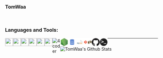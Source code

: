 ### TomWaa

<br />

### Languages and Tools:
<img align="left" style="background-color:white" height="26" width="26" src="https://cdn.jsdelivr.net/npm/simple-icons@v5/icons/c.svg" />
<img align="left" height="26" width="26" src="https://cdn.jsdelivr.net/npm/simple-icons@v5/icons/cplusplus.svg" />
<img align="left" height="26" width="26" src="https://cdn.jsdelivr.net/npm/simple-icons@v5/icons/csharp.svg" />
<img align="left" height="26" width="26" src="https://cdn.jsdelivr.net/npm/simple-icons@v5/icons/java.svg" />
<img align="left" height="26" width="26" src="https://cdn.jsdelivr.net/npm/simple-icons@v5/icons/powershell.svg" />
<img align="left" height="26" width="26" src="https://cdn.jsdelivr.net/npm/simple-icons@v5/icons/python.svg" />
<img align="left" alt="4coder" width="26px" src="https://avatars.githubusercontent.com/u/47437312?v=4" />
<img align="left" alt="Node.js" width="26px" src="https://raw.githubusercontent.com/github/explore/80688e429a7d4ef2fca1e82350fe8e3517d3494d/topics/nodejs/nodejs.png" />
<img align="left" alt="SQL" width="26px" src="https://raw.githubusercontent.com/github/explore/80688e429a7d4ef2fca1e82350fe8e3517d3494d/topics/sql/sql.png" />
<img align="left" alt="MySQL" width="26px" src="https://raw.githubusercontent.com/github/explore/80688e429a7d4ef2fca1e82350fe8e3517d3494d/topics/mysql/mysql.png" />
<img align="left" alt="Git" width="26px" src="https://raw.githubusercontent.com/github/explore/80688e429a7d4ef2fca1e82350fe8e3517d3494d/topics/git/git.png" />
<img align="left" alt="GitHub" width="26px" src="https://raw.githubusercontent.com/github/explore/78df643247d429f6cc873026c0622819ad797942/topics/github/github.png" />
<img align="left" alt="Terminal" width="26px" src="https://raw.githubusercontent.com/github/explore/80688e429a7d4ef2fca1e82350fe8e3517d3494d/topics/terminal/terminal.png" />

---

<img align="center" alt="TomWaa's Github Stats" src="https://github-readme-stats.vercel.app/api?username=TomWaa&show_icons=true&hide_border=true&count_private=true&theme=dark" />